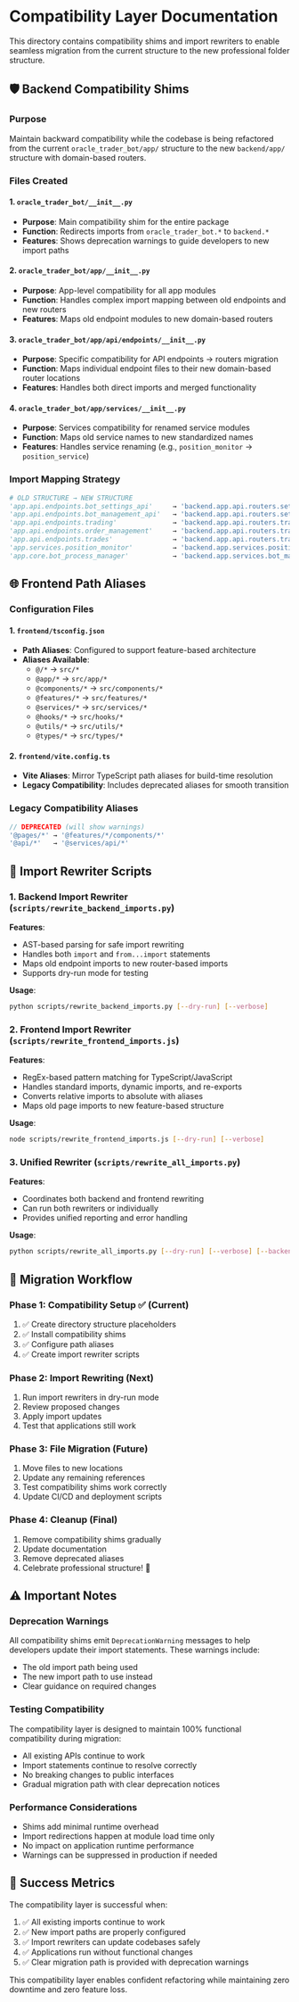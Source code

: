 # Compatibility Layer Documentation

This directory contains compatibility shims and import rewriters to enable seamless migration from the current structure to the new professional folder structure.

## 🛡️ Backend Compatibility Shims

### Purpose
Maintain backward compatibility while the codebase is being refactored from the current `oracle_trader_bot/app/` structure to the new `backend/app/` structure with domain-based routers.

### Files Created

#### 1. `oracle_trader_bot/__init__.py`
- **Purpose**: Main compatibility shim for the entire package
- **Function**: Redirects imports from `oracle_trader_bot.*` to `backend.*`
- **Features**: Shows deprecation warnings to guide developers to new import paths

#### 2. `oracle_trader_bot/app/__init__.py`
- **Purpose**: App-level compatibility for all app modules
- **Function**: Handles complex import mapping between old endpoints and new routers
- **Features**: Maps old endpoint modules to new domain-based routers

#### 3. `oracle_trader_bot/app/api/endpoints/__init__.py`
- **Purpose**: Specific compatibility for API endpoints → routers migration
- **Function**: Maps individual endpoint files to their new domain-based router locations
- **Features**: Handles both direct imports and merged functionality

#### 4. `oracle_trader_bot/app/services/__init__.py`
- **Purpose**: Services compatibility for renamed service modules
- **Function**: Maps old service names to new standardized names
- **Features**: Handles service renaming (e.g., `position_monitor` → `position_service`)

### Import Mapping Strategy

```python
# OLD STRUCTURE → NEW STRUCTURE
'app.api.endpoints.bot_settings_api'     → 'backend.app.api.routers.settings'
'app.api.endpoints.bot_management_api'   → 'backend.app.api.routers.settings' 
'app.api.endpoints.trading'              → 'backend.app.api.routers.trading'
'app.api.endpoints.order_management'     → 'backend.app.api.routers.trading'
'app.api.endpoints.trades'               → 'backend.app.api.routers.trading'
'app.services.position_monitor'          → 'backend.app.services.position_service'
'app.core.bot_process_manager'           → 'backend.app.services.bot_manager'
```

## 🌐 Frontend Path Aliases

### Configuration Files

#### 1. `frontend/tsconfig.json`
- **Path Aliases**: Configured to support feature-based architecture
- **Aliases Available**:
  - `@/*` → `src/*`
  - `@app/*` → `src/app/*` 
  - `@components/*` → `src/components/*`
  - `@features/*` → `src/features/*`
  - `@services/*` → `src/services/*`
  - `@hooks/*` → `src/hooks/*`
  - `@utils/*` → `src/utils/*`
  - `@types/*` → `src/types/*`

#### 2. `frontend/vite.config.ts` 
- **Vite Aliases**: Mirror TypeScript path aliases for build-time resolution
- **Legacy Compatibility**: Includes deprecated aliases for smooth transition

### Legacy Compatibility Aliases
```typescript
// DEPRECATED (will show warnings)
'@pages/*' → '@features/*/components/*'
'@api/*'   → '@services/api/*'
```

## 🔧 Import Rewriter Scripts

### 1. Backend Import Rewriter (`scripts/rewrite_backend_imports.py`)

**Features**:
- AST-based parsing for safe import rewriting
- Handles both `import` and `from...import` statements
- Maps old endpoint imports to new router-based imports
- Supports dry-run mode for testing

**Usage**:
```bash
python scripts/rewrite_backend_imports.py [--dry-run] [--verbose]
```

### 2. Frontend Import Rewriter (`scripts/rewrite_frontend_imports.js`)

**Features**:
- RegEx-based pattern matching for TypeScript/JavaScript
- Handles standard imports, dynamic imports, and re-exports
- Converts relative imports to absolute with aliases
- Maps old page imports to new feature-based structure

**Usage**:
```bash
node scripts/rewrite_frontend_imports.js [--dry-run] [--verbose]
```

### 3. Unified Rewriter (`scripts/rewrite_all_imports.py`)

**Features**:
- Coordinates both backend and frontend rewriting
- Can run both rewriters or individually
- Provides unified reporting and error handling

**Usage**:
```bash
python scripts/rewrite_all_imports.py [--dry-run] [--verbose] [--backend-only] [--frontend-only]
```

## 🚨 Migration Workflow

### Phase 1: Compatibility Setup ✅ (Current)
1. ✅ Create directory structure placeholders
2. ✅ Install compatibility shims  
3. ✅ Configure path aliases
4. ✅ Create import rewriter scripts

### Phase 2: Import Rewriting (Next)
1. Run import rewriters in dry-run mode
2. Review proposed changes
3. Apply import updates
4. Test that applications still work

### Phase 3: File Migration (Future)
1. Move files to new locations
2. Update any remaining references
3. Test compatibility shims work correctly
4. Update CI/CD and deployment scripts

### Phase 4: Cleanup (Final)
1. Remove compatibility shims gradually
2. Update documentation
3. Remove deprecated aliases
4. Celebrate professional structure! 🎉

## ⚠️ Important Notes

### Deprecation Warnings
All compatibility shims emit `DeprecationWarning` messages to help developers update their import statements. These warnings include:
- The old import path being used
- The new import path to use instead
- Clear guidance on required changes

### Testing Compatibility
The compatibility layer is designed to maintain 100% functional compatibility during migration:
- All existing APIs continue to work
- Import statements continue to resolve correctly  
- No breaking changes to public interfaces
- Gradual migration path with clear deprecation notices

### Performance Considerations
- Shims add minimal runtime overhead
- Import redirections happen at module load time only
- No impact on application runtime performance
- Warnings can be suppressed in production if needed

## 🎯 Success Metrics

The compatibility layer is successful when:
1. ✅ All existing imports continue to work
2. ✅ New import paths are properly configured
3. ✅ Import rewriters can update codebases safely
4. ✅ Applications run without functional changes
5. ✅ Clear migration path is provided with deprecation warnings

This compatibility layer enables confident refactoring while maintaining zero downtime and zero feature loss.
